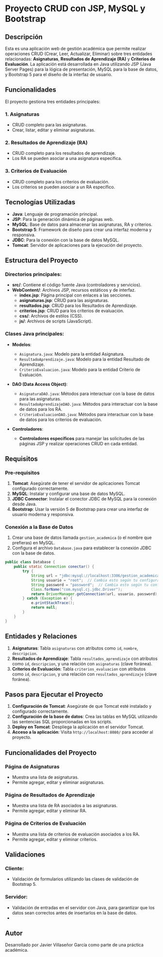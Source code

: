 # Proyecto CRUD con JSP, MySQL y Bootstrap

## Descripción

Esta es una aplicación web de gestión académica que permite realizar operaciones CRUD (Crear, Leer, Actualizar, Eliminar) sobre tres entidades relacionadas: **Asignaturas**, **Resultados de Aprendizaje (RA)** y **Criterios de Evaluación**. La aplicación está desarrollada en Java utilizando JSP (Java Server Pages) para la lógica de presentación, MySQL para la base de datos, y Bootstrap 5 para el diseño de la interfaz de usuario.

## Funcionalidades

El proyecto gestiona tres entidades principales:

### 1. **Asignaturas**
- CRUD completo para las asignaturas.
- Crear, listar, editar y eliminar asignaturas.

### 2. **Resultados de Aprendizaje (RA)**
- CRUD completo para los resultados de aprendizaje.
- Los RA se pueden asociar a una asignatura específica.

### 3. **Criterios de Evaluación**
- CRUD completo para los criterios de evaluación.
- Los criterios se pueden asociar a un RA específico.

## Tecnologías Utilizadas

- **Java**: Lenguaje de programación principal.
- **JSP**: Para la generación dinámica de páginas web.
- **MySQL**: Base de datos para almacenar las asignaturas, RA y criterios.
- **Bootstrap 5**: Framework de diseño para crear una interfaz moderna y responsiva.
- **JDBC**: Para la conexión con la base de datos MySQL.
- **Tomcat**: Servidor de aplicaciones para la ejecución del proyecto.

## Estructura del Proyecto

### Directorios principales:

- **src/**: Contiene el código fuente Java (controladores y servicios).
- **WebContent/**: Archivos JSP, recursos estáticos y de interfaz.
  - **index.jsp**: Página principal con enlaces a las secciones.
  - **asignaturas.jsp**: CRUD para las asignaturas.
  - **resultados.jsp**: CRUD para los Resultados de Aprendizaje.
  - **criterios.jsp**: CRUD para los criterios de evaluación.
  - **css/**: Archivos de estilos (CSS).
  - **js/**: Archivos de scripts (JavaScript).

### Clases Java principales:

- **Modelos**: 
  - `Asignatura.java`: Modelo para la entidad Asignatura.
  - `ResultadoAprendizaje.java`: Modelo para la entidad Resultado de Aprendizaje.
  - `CriterioEvaluacion.java`: Modelo para la entidad Criterio de Evaluación.

- **DAO (Data Access Object)**:
  - `AsignaturaDAO.java`: Métodos para interactuar con la base de datos para las asignaturas.
  - `ResultadoAprendizajeDAO.java`: Métodos para interactuar con la base de datos para los RA.
  - `CriterioEvaluacionDAO.java`: Métodos para interactuar con la base de datos para los criterios de evaluación.

- **Controladores**:
  - **Controladores específicos** para manejar las solicitudes de las páginas JSP y realizar operaciones CRUD en cada entidad.

## Requisitos

### Pre-requisitos

1. **Tomcat**: Asegúrate de tener el servidor de aplicaciones Tomcat configurado correctamente.
2. **MySQL**: Instalar y configurar una base de datos MySQL.
3. **JDBC Connector**: Instalar el conector JDBC de MySQL para la conexión desde Java.
4. **Bootstrap**: Usar la versión 5 de Bootstrap para crear una interfaz de usuario moderna y responsiva.

### Conexión a la Base de Datos

1. Crear una base de datos llamada `gestion_academica` (o el nombre que prefieras) en MySQL.
2. Configura el archivo `Database.java` para establecer la conexión JDBC con la base de datos.

```java
public class Database {
    public static Connection conectar() {
        try {
            String url = "jdbc:mysql://localhost:3306/gestion_academica";
            String usuario = "root";  // Cambia esto según tu configuración
            String password = "password";  // Cambia esto según tu configuración
            Class.forName("com.mysql.cj.jdbc.Driver");
            return DriverManager.getConnection(url, usuario, password);
        } catch (Exception e) {
            e.printStackTrace();
            return null;
        }
    }
}
```
## Entidades y Relaciones

1. **Asignaturas**: Tabla `asignaturas` con atributos como `id`, `nombre`, `descripcion`.
2. **Resultados de Aprendizaje**: Tabla `resultados_aprendizaje` con atributos como `id`, `descripcion`, y una relación con `asignaturas` (clave foránea).
3. **Criterios de Evaluación**: Tabla `criterios_evaluacion` con atributos como `id`, `descripcion`, y una relación con `resultados_aprendizaje` (clave foránea).

## Pasos para Ejecutar el Proyecto

1. **Configuración de Tomcat**: Asegúrate de que Tomcat esté instalado y configurado correctamente.
2. **Configuración de la base de datos**: Crea las tablas en MySQL utilizando las sentencias SQL proporcionadas en los scripts.
3. **Deploy en Tomcat**: Despliega la aplicación en el servidor Tomcat.
4. **Acceso a la aplicación**: Visita `http://localhost:8080/` para acceder al proyecto.

## Funcionalidades del Proyecto

### Página de Asignaturas
- Muestra una lista de asignaturas.
- Permite agregar, editar y eliminar asignaturas.

### Página de Resultados de Aprendizaje
- Muestra una lista de RA asociados a las asignaturas.
- Permite agregar, editar y eliminar RA.

### Página de Criterios de Evaluación
- Muestra una lista de criterios de evaluación asociados a los RA.
- Permite agregar, editar y eliminar criterios.

## Validaciones

### Cliente:
- Validación de formularios utilizando las clases de validación de Bootstrap 5.

### Servidor:
- Validación de entradas en el servidor con Java, para garantizar que los datos sean correctos antes de insertarlos en la base de datos.
- 

## Autor

Desarrollado por Javier Villaseñor García como parte de una práctica académica.
